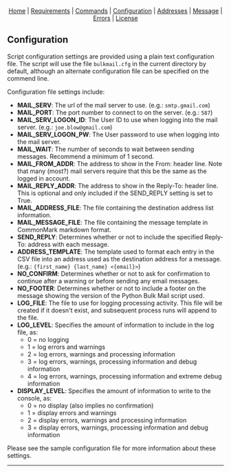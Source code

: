 <div style="text-align: center;">
<a href="index.html">Home</a> |
<a href="requirements.html">Requirements</a> |
<a href="commands.html">Commands</a> |
<a href="configuration.html">Configuration</a> |
<a href="address.html">Addresses</a> |
<a href="message.html">Message</a> |
<a href="errors.html">Errors</a> |
<a href="https://www.gnu.org/licenses/gpl-3.0-standalone.html" target="_license">License</a>
</div>

## Configuration

Script configuration settings are provided using a plain text configuration file.  The script will
use the file `bulkmail.cfg` in the current directory by default, although an alternate configuration
file can be specified on the commend line.

Configuration file settings include:

- **MAIL_SERV**: The url of the mail server to use.  (e.g.: `smtp.gmail.com`)
- **MAIL_PORT**: The port number to connect to on the server.  (e.g.: `587`)
- **MAIL_SERV_LOGON_ID**: The User ID to use when logging into the mail server.  (e.g.: `joe.blow@gmail.com`)
- **MAIL_SERV_LOGON_PW**: The User password to use when logging into the mail server.
- **MAIL_WAIT**: The number of seconds to wait between sending messages.  Recommend a minimum of 1 second.
- **MAIL_FROM_ADDR**: The address to show in the From: header line.  Note that many (most?) mail servers require that this be the same as the logged in account.
- **MAIL_REPLY_ADDR**: The address to show in the Reply-To: header line.  This is optional and only included if the SEND_REPLY setting is set to True.
- **MAIL_ADDRESS_FILE**: The file containing the destination address list information.
- **MAIL_MESSAGE_FILE**: The file containing the message template in CommonMark markdown format.
- **SEND_REPLY**: Determines whether or not to include the specified Reply-To: address with each message.
- **ADDRESS_TEMPLATE**: The template used to format each entry in the CSV file into an address used as the destination address for a message.  (e.g.: `{first_name} {last_name} <{email}>`)
- **NO_CONFIRM**: Determines whether or not to ask for confirmation to continue after a warning or before sending any email messages.
- **NO_FOOTER**: Determines whether or not to include a footer on the message showing the version of the Python Bulk Mail script used.
- **LOG_FILE**: The file to use for logging processing activity.  This file will be created if it doesn't exist, and subsequent process runs will append to the file.
- **LOG_LEVEL**: Specifies the amount of information to include in the log file, as:
  - 0 = no logging
  - 1 = log errors and warnings
  - 2 = log errors, warnings and processing information
  - 3 = log errors, warnings, processing information and debug information
  - 4 = log errors, warnings, processing information and extreme debug information
- **DISPLAY_LEVEL**: Specifies the amount of information to write to the console, as:
  - 0 = no display (also implies no confirmation)
  - 1 = display errors and warnings
  - 2 = display errors, warnings and processing information
  - 3 = display errors, warnings, processing information and debug information

Please see the sample configuration file for more information about these settings.

---
